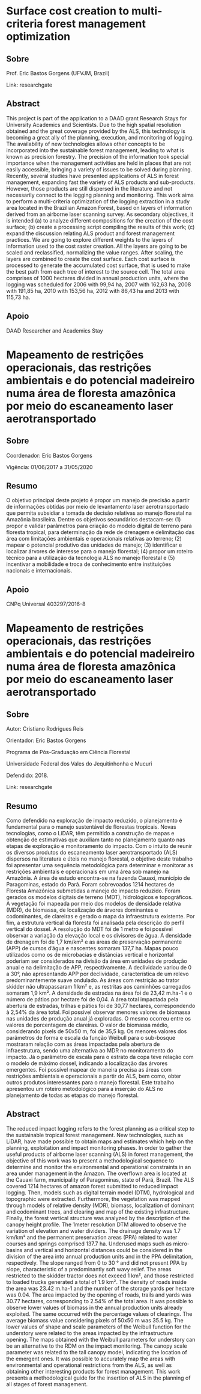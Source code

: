 # Surface cost creation to multi-criteria forest management optimization

## Sobre

Prof. Eric Bastos Gorgens (UFVJM, Brazil)

Link: researchgate

## Abstract

This project is part of the application to a DAAD grant Research Stays for University Academics and Scientists. Due to the high spatial resolution obtained and the great coverage provided by the ALS, this technology is becoming a great ally of the planning, execution, and monitoring of logging. The availability of new technologies allows other concepts to be incorporated into the sustainable forest management, leading to what is known as precision forestry. The precision of the information took special importance when the management activities are held in places that are not easily accessible, bringing a variety of issues to be solved during planning. Recently, several studies have presented applications of ALS in forest management, expanding fast the variety of ALS products and sub-products. However, those products are still dispersed in the literature and not necessarily connect to the logging planning and monitoring. This work aims to perform a multi-criteria optimization of the logging extraction in a study area located in the Brazilian Amazon Forest, based on layers of information derived from an airborne laser scanning survey. As secondary objectives, it is intended (a) to analyze different compositions for the creation of the cost surface; (b) create a processing script compiling the results of this work; (c) expand the discussion relating ALS product and forest management practices. We are going to explore different weights to the layers of information used to the cost raster creation. All the layers are going to be scaled and reclassified, normalizing the value ranges. After scaling, the layers are combined to create the cost surface. Each cost surface is processed to generate the accumulated cost surface, that is used to make the best path from each tree of interest to the source cell. The total area comprises of 1000 hectares divided in annual production units, where the logging was scheduled for 2006 with 99,94 ha, 2007 with 162,63 ha, 2008 with 191,85 ha, 2010 with 153,56 ha, 2012 with 86,43 ha and 2013 with 115,73 ha.

## Apoio

DAAD Researcher and Academics Stay

# Mapeamento de restrições operacionais, das restrições ambientais e do potencial madeireiro numa área de floresta amazônica por meio do escaneamento laser aerotransportado

## Sobre

Coordenador: Eric Bastos Gorgens

Vigência: 01/06/2017 a 31/05/2020

## Resumo

O objetivo principal deste projeto é propor um manejo de precisão a partir de informações obtidas por meio de levantamento laser aerotransportado que permita subsidiar a tomada de decisão relativas ao manejo florestal na Amazônia brasileira. Dentre os objetivos secundários destacam-se: (1) propor e validar parâmetros para criação do modelo digital de terreno para floresta tropical, para determinação da rede de drenagem e delimitação das área com limitações ambientais e operacionais relativas ao terreno; (2) mapear o potencial produtivo das unidades de manejo; (3) identificar e localizar árvores de interesse para o manejo florestal; (4) propor um roteiro técnico para a utilização da tecnologia ALS no manejo florestal e (5) incentivar a mobilidade e troca de conhecimento entre instituições nacionais e internacionais.

## Apoio

CNPq Universal 403297/2016-8

# Mapeamento de restrições operacionais, das restrições ambientais e do potencial madeireiro numa área de floresta amazônica por meio do escaneamento laser aerotransportado

## Sobre

Autor: Cristiano Rodrigues Reis

Orientador: Eric Bastos Gorgens

Programa de Pós-Graduação em Ciência Florestal

Universidade Federal dos Vales do Jequitinhonha e Mucuri

Defendido: 2018.

Link: researchgate

## Resumo

Como defendido na exploração de impacto reduzido, o planejamento é fundamental para o manejo sustentável de florestas tropicais. Novas tecnologias, como o LiDAR, têm permitido a construção de mapas e obtenção de estimativas que auxiliam tanto no planejamento quanto nas etapas de exploração e monitoramento do impacto. Com o intuito de reunir os diversos produtos do escaneamento laser aerotransportado (ALS) dispersos na literatura e úteis no manejo florestal, o objetivo deste trabalho foi apresentar uma sequência metodológica para determinar e monitorar as restrições ambientais e operacionais em uma área sob manejo na Amazônia. A área de estudo encontra-se na fazenda Cauaxi, município de Paragominas, estado do Pará. Foram sobrevoados 1214 hectares de Floresta Amazônica submetidas a manejo de impacto reduzido. Foram gerados os modelos digitais de terreno (MDT), hidrológicos e topográficos. A vegetação foi mapeada por meio dos modelos de densidade relativa (MDR), de biomassa, de localização de árvores dominantes e codominantes, de clareiras e gerado o mapa da infraestrutura existente. Por fim, a estrutura vertical da floresta foi analisada pela descrição do perfil vertical do dossel. A resolução do MDT foi de 1 metro e foi possível observar a variação da elevação local e os divisores de água. A densidade de drenagem foi de 1,7 km/km² e as áreas de preservação permanente (APP) de cursos d’água e nascentes somaram 137,7 ha. Mapas pouco utilizados como os de microbacias e distâncias vertical e horizontal poderiam ser considerados na divisão da área em unidades de produção anual e na delimitação de APP, respectivamente. A declividade variou de 0 a 30°, não apresentando APP por declividade, característica de um relevo predominantemente suave ondulado. As áreas com restrição ao trator skidder não ultrapassaram 1 km² e, as restritas aos caminhões carregados somaram 1,9 km². A densidade de estradas na área foi de 23,42 m.ha-1 e o número de pátios por hectare foi de 0,04. A área total impactada pela abertura de estradas, trilhas e pátios foi de 30,77 hectares, correspondendo à 2,54% da área total. Foi possível observar menores valores de biomassa nas unidades de produção anual já exploradas. O mesmo ocorreu entre os valores de porcentagem de clareiras. O valor de biomassa médio, considerando pixels de 50x50 m, foi de 35,5 kg. Os menores valores dos parâmetros de forma e escala da função Weibull para o sub-bosque mostraram relação com as áreas impactadas pela abertura de infraestrutura, sendo uma alternativa ao MDR no monitoramento do impacto. Já o parâmetro de escala para o estrato da copa teve relação com o modelo de máximo dossel, indicando a localização das árvores emergentes. Foi possível mapear de maneira precisa as áreas com restrições ambientais e operacionais a partir do ALS, bem como, obter outros produtos interessantes para o manejo florestal. Este trabalho apresentou um roteiro metodológico para a inserção do ALS no planejamento de todas as etapas do manejo florestal.

## Abstract

The reduced impact logging refers to the forest planning as a critical step to the sustainable tropical forest management. New technologies, such as LiDAR, have made possible to obtain maps and estimates which help on the planning, exploitation and impact monitoring phases. In order to gather the useful products of airborne laser scanning (ALS) in forest management, the objective of this work was to present a methodological sequence to determine and monitor the environmental and operational constraints in an area under management in the Amazon. The overflown area is located at the Cauaxi farm, municipality of Paragominas, state of Pará, Brazil. The ALS covered 1214 hectares of amazon forest submitted to reduced impact logging. Then, models such as digital terrain model (DTM), hydrological and topographic were extracted. Furthermore, the vegetation was mapped through models of relative density (MDR), biomass, localization of dominant and codominant trees, and clearing and map of the existing infrastructure. Finally, the forest vertical structure was analyzed by the description of the canopy height profile. The 1meter resolution DTM allowed to observe the variation of elevation and water dividers. The drainage density was 1.7 km/km² and the permanent preservation areas (PPA) related to water courses and springs comprised 137.7 ha. Underused maps such as micro-basins and vertical and horizontal distances could be considered in the division of the area into annual production units and in the PPA delimitation, respectively. The slope ranged from 0 to 30 ° and did not present PPA by slope, characteristic of a predominantly soft wavy relief. The areas restricted to the skidder tractor does not exceed 1 km², and those restricted to loaded trucks generated a total of 1.9 km². The density of roads inside the area was 23.42 m.ha-1 and the number of the storage yards per hectare was 0.04. The area impacted by the opening of roads, trails and yards was 30.77 hectares, corresponding to 2.54% of the total area. It was possible to observe lower values of biomass in the annual production units already exploited. The same occurred with the percentage values of clearings. The average biomass value considering pixels of 50x50 m was 35.5 kg. The lower values of shape and scale parameters of the Weibull function for the understory were related to the areas impacted by the infrastructure opening. The maps obtained with the Weibull parameters for understory can be an alternative to the RDM on the impact monitoring. The canopy scale parameter was related to the tall canopy model, indicating the location of the emergent ones. It was possible to accurately map the areas with environmental and operational restrictions from the ALS, as well as obtaining other interesting products for forest management. This work presents a methodological guide for the insertion of ALS in the planning of all stages of forest management.
